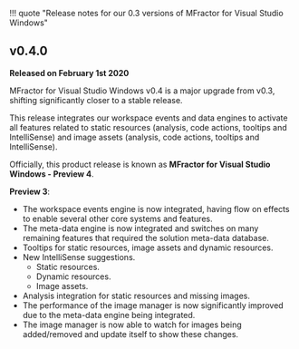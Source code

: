 !!! quote "Release notes for our 0.3 versions of MFractor for Visual Studio Windows"

## v0.4.0
**Released on February 1st 2020**

MFractor for Visual Studio Windows v0.4 is a major upgrade from v0.3, shifting significantly closer to a stable release.

This release integrates our workspace events and data engines to activate all features related to static resources (analysis, code actions, tooltips and IntelliSense) and image assets (analysis, code actions, tooltips and IntelliSense).

Officially, this product release is known as **MFractor for Visual Studio Windows - Preview 4**.

**Preview 3**:

  * The workspace events engine is now integrated, having flow on effects to enable several other core systems and features.
  * The meta-data engine is now integrated and switches on many remaining features that required the solution meta-data database.
  * Tooltips for static resources, image assets and dynamic resources.
  * New IntelliSense suggestions.
     * Static resources.
     * Dynamic resources.
     * Image assets.
  * Analysis integration for static resources and missing images.
  * The performance of the image manager is now significantly improved due to the meta-data engine being integrated.
  * The image manager is now able to watch for images being added/removed and update itself to show these changes.
